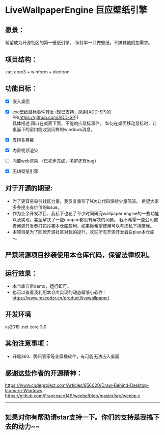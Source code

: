 # LiveWallpaperEngine 巨应壁纸引擎

## 愿景：
希望成为开源社区的第一壁纸引擎。
保持单一只做壁纸，不搞其他附加需求。

## 项目结构：
.net core3 + winform + electron

## 功能目标：
- [x] 嵌入桌面
- [x] exe壁纸鼠标事件转发 (现已支持，感谢[ADD-SP]的PR(https://github.com/ADD-SP))  
具体描述:窗口在桌面下面，不能响应鼠标事件。 如何在桌面移动鼠标时，让桌面下的窗口能收到同样的windows消息。

- [x] 支持多屏幕
- [x] 内置视频渲染
- [ ] 内置web渲染 （已初步完成，多屏还有bug）
- [x] 无UI壁纸引擎

## 对于开源的期望:
- 为了更容易吸引社区力量，我反复重写了N次让代码保持少量简洁。
希望大家多多提出有价值的issue。
- 作为业余开发项目，我私下也花了不少时间研究wallpaper engine的一些功能以及实现，甚至解决了一些upupon都没有解决的问题。
我不希望一些公司或者闭源开发者打包抄袭本仓库盈利，如果你希望使用可以考虑私下捐赠我。
- 本项目是为了回赠开源社区对我的提升，欢迎所有开源开发者白piao本仓库~。

## 严禁闭源项目抄袭使用本仓库代码，保留法律权利。

## 运行效果：
* 本仓库自带demo，运行即可。  
* 也可以查看我利用本仓库实现的动态壁纸小软件：   
https://www.mscoder.cn/product/livewallpaper/

## 开发环境
vs2019
.net core 3.0

## 其他注意事项：
* 开启360、腾讯管家等全家桶软件，有可能无法嵌入桌面

## 感谢这些作者的开源精神：
https://www.codeproject.com/Articles/856020/Draw-Behind-Desktop-Icons-in-Windows  
https://github.com/Francesco149/weebp/blob/master/src/weebp.c  

---

## 如果对你有帮助请star支持一下。你们的支持是我搞下去的动力~~
